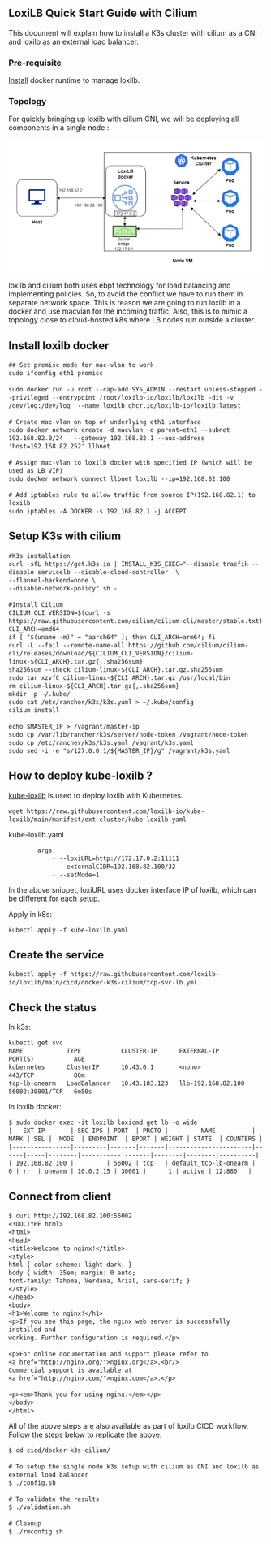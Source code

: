 ## LoxiLB Quick Start Guide with Cilium

This document will explain how to install a K3s cluster with cilium as a CNI and loxilb as an external load balancer.

### Pre-requisite

[Install](https://docs.docker.com/engine/install/ubuntu/) docker runtime to manage loxilb.   

### Topology   

For quickly bringing up loxilb with cilium CNI, we will be deploying all components in a single node :   

![loxilb topology](photos/qs_single.png)

loxilb and cilium both uses ebpf technology for load balancing and implementing policies. So, to avoid the conflict we have to run them in separate network space. 
This is reason we are going to run loxilb in a docker and use macvlan for the incoming traffic. Also, this is to mimic a topology close to cloud-hosted k8s where LB nodes run outside a cluster.

## Install loxilb docker
```
## Set promisc mode for mac-vlan to work
sudo ifconfig eth1 promisc

sudo docker run -u root --cap-add SYS_ADMIN --restart unless-stopped --privileged --entrypoint /root/loxilb-io/loxilb/loxilb -dit -v /dev/log:/dev/log  --name loxilb ghcr.io/loxilb-io/loxilb:latest

# Create mac-vlan on top of underlying eth1 interface
sudo docker network create -d macvlan -o parent=eth1 --subnet 192.168.82.0/24   --gateway 192.168.82.1 --aux-address 'host=192.168.82.252' llbnet

# Assign mac-vlan to loxilb docker with specified IP (which will be used as LB VIP)
sudo docker network connect llbnet loxilb --ip=192.168.82.100

# Add iptables rule to allow traffic from source IP(192.168.82.1) to loxilb
sudo iptables -A DOCKER -s 192.168.82.1 -j ACCEPT

```

## Setup K3s with cilium
```
#K3s installation
curl -sfL https://get.k3s.io | INSTALL_K3S_EXEC="--disable traefik --disable servicelb --disable-cloud-controller  \
--flannel-backend=none \
--disable-network-policy" sh -

#Install Cilium
CILIUM_CLI_VERSION=$(curl -s https://raw.githubusercontent.com/cilium/cilium-cli/master/stable.txt)
CLI_ARCH=amd64
if [ "$(uname -m)" = "aarch64" ]; then CLI_ARCH=arm64; fi
curl -L --fail --remote-name-all https://github.com/cilium/cilium-cli/releases/download/${CILIUM_CLI_VERSION}/cilium-linux-${CLI_ARCH}.tar.gz{,.sha256sum}
sha256sum --check cilium-linux-${CLI_ARCH}.tar.gz.sha256sum
sudo tar xzvfC cilium-linux-${CLI_ARCH}.tar.gz /usr/local/bin
rm cilium-linux-${CLI_ARCH}.tar.gz{,.sha256sum}
mkdir -p ~/.kube/
sudo cat /etc/rancher/k3s/k3s.yaml > ~/.kube/config
cilium install

echo $MASTER_IP > /vagrant/master-ip
sudo cp /var/lib/rancher/k3s/server/node-token /vagrant/node-token
sudo cp /etc/rancher/k3s/k3s.yaml /vagrant/k3s.yaml
sudo sed -i -e "s/127.0.0.1/${MASTER_IP}/g" /vagrant/k3s.yaml

```

## How to deploy kube-loxilb ?
[kube-loxilb](https://github.com/loxilb-io/kube-loxilb) is used to deploy loxilb with Kubernetes.
```
wget https://raw.githubusercontent.com/loxilb-io/kube-loxilb/main/manifest/ext-cluster/kube-loxilb.yaml
```

kube-loxilb.yaml
```
        args:
            - --loxiURL=http://172.17.0.2:11111
            - --externalCIDR=192.168.82.100/32
            - --setMode=1
```
In the above snippet, loxiURL uses docker interface IP of loxilb, which can be different for each setup.    

Apply in k8s:
```
kubectl apply -f kube-loxilb.yaml
```

## Create the service
```
kubectl apply -f https://raw.githubusercontent.com/loxilb-io/loxilb/main/cicd/docker-k3s-cilium/tcp-svc-lb.yml
```

## Check the status
In k3s:
```
kubectl get svc
NAME            TYPE           CLUSTER-IP      EXTERNAL-IP          PORT(S)           AGE
kubernetes      ClusterIP      10.43.0.1       <none>               443/TCP           80m
tcp-lb-onearm   LoadBalancer   10.43.183.123   llb-192.168.82.100   56002:30001/TCP   6m50s
```
In loxilb docker:
```
$ sudo docker exec -it loxilb loxicmd get lb -o wide
|   EXT IP       | SEC IPS | PORT  | PROTO |         NAME          | MARK | SEL |  MODE  | ENDPOINT  | EPORT | WEIGHT | STATE  | COUNTERS |
|----------------|---------|-------|-------|-----------------------|------|-----|--------|-----------|-------|--------|--------|----------|
| 192.168.82.100 |         | 56002 | tcp   | default_tcp-lb-onearm |    0 | rr  | onearm | 10.0.2.15 | 30001 |      1 | active | 12:880   |
```

## Connect from client
```
$ curl http://192.168.82.100:56002
<!DOCTYPE html>
<html>
<head>
<title>Welcome to nginx!</title>
<style>
html { color-scheme: light dark; }
body { width: 35em; margin: 0 auto;
font-family: Tahoma, Verdana, Arial, sans-serif; }
</style>
</head>
<body>
<h1>Welcome to nginx!</h1>
<p>If you see this page, the nginx web server is successfully installed and
working. Further configuration is required.</p>

<p>For online documentation and support please refer to
<a href="http://nginx.org/">nginx.org</a>.<br/>
Commercial support is available at
<a href="http://nginx.com/">nginx.com</a>.</p>

<p><em>Thank you for using nginx.</em></p>
</body>
</html>

```

All of the above steps are also available as part of loxilb CICD workflow. Follow the steps below to replicate the above:
```
$ cd cicd/docker-k3s-cilium/

# To setup the single node k3s setup with cilium as CNI and loxilb as external load balancer
$ ./config.sh

# To validate the results
$ ./validation.sh

# Cleanup
$ ./rmconfig.sh
```

